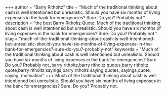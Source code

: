 +++
author = "Barry Ritholtz"
title = "Much of the traditional thinking about cash is well intentioned but unrealistic. Should you have six months of living expenses in the bank for emergencies? Sure. Do you? Probably not."
description = "the best Barry Ritholtz Quote: Much of the traditional thinking about cash is well intentioned but unrealistic. Should you have six months of living expenses in the bank for emergencies? Sure. Do you? Probably not."
slug = "much-of-the-traditional-thinking-about-cash-is-well-intentioned-but-unrealistic-should-you-have-six-months-of-living-expenses-in-the-bank-for-emergencies?-sure-do-you?-probably-not"
keywords = "Much of the traditional thinking about cash is well intentioned but unrealistic. Should you have six months of living expenses in the bank for emergencies? Sure. Do you? Probably not.,barry ritholtz,barry ritholtz quotes,barry ritholtz quote,barry ritholtz sayings,barry ritholtz saying,quotes, sayings,quote, saying, motivation"
+++
Much of the traditional thinking about cash is well intentioned but unrealistic. Should you have six months of living expenses in the bank for emergencies? Sure. Do you? Probably not.
